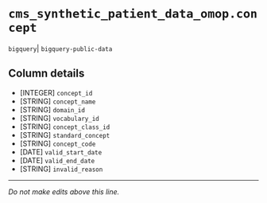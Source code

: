 # `cms_synthetic_patient_data_omop.concept`
`bigquery`| `bigquery-public-data`

## Column details
* [INTEGER]   `concept_id`
* [STRING]    `concept_name`
* [STRING]    `domain_id`
* [STRING]    `vocabulary_id`
* [STRING]    `concept_class_id`
* [STRING]    `standard_concept`
* [STRING]    `concept_code`
* [DATE]      `valid_start_date`
* [DATE]      `valid_end_date`
* [STRING]    `invalid_reason`

-------------------------------------------------------------------------------
*Do not make edits above this line.*
